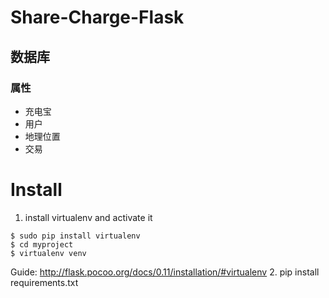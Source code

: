 # Share-Charge-Flask
## 数据库
### 属性
* 充电宝
* 用户   
* 地理位置
* 交易

# Install
1. install virtualenv and activate it
```
$ sudo pip install virtualenv
$ cd myproject
$ virtualenv venv
```
Guide: http://flask.pocoo.org/docs/0.11/installation/#virtualenv
2.
pip install requirements.txt
